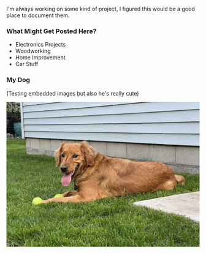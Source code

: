 <!--
.. title: Chris Has a Blog Now
.. slug: chris-has-a-blog-now
.. date: 2024-12-24 14:41:17 UTC-06:00
.. tags: 
.. category: 
.. link: 
.. description: 
.. type: text
-->

<!--# Chris Has a Blog Now! - Titles are added to posts automagically-->

I'm always working on some kind of project, I figured this would be a good place to document them.

### What Might Get Posted Here?

* Electronics Projects
* Woodworking
* Home Improvement
* Car Stuff

### My Dog

(Testing embedded images but also he's really cute)

<img src="../images/dog.jpg" alt="dog"/>